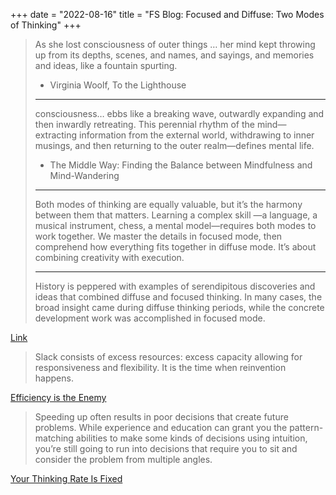 +++
date = "2022-08-16"
title = "FS Blog: Focused and Diffuse: Two Modes of Thinking"
+++

> As she lost consciousness of outer things … her mind kept throwing up from its depths, scenes, and
> names, and sayings, and memories and ideas, like a fountain spurting.
> - Virginia Woolf, To the Lighthouse
>
> ---
>
> consciousness… ebbs like a breaking wave, outwardly expanding and then inwardly retreating. This
> perennial rhythm of the mind—extracting information from the external world, withdrawing to inner
> musings, and then returning to the outer realm—defines mental life.
> - The Middle Way: Finding the Balance between Mindfulness and Mind-Wandering
>
> ---
>
> Both modes of thinking are equally valuable, but it’s the harmony between them that matters.
> Learning a complex skill —a language, a musical instrument, chess, a mental model—requires both
> modes to work together. We master the details in focused mode, then comprehend how everything fits
> together in diffuse mode. It’s about combining creativity with execution.
>
> ---
>
> History is peppered with examples of serendipitous discoveries and ideas that combined diffuse and
> focused thinking. In many cases, the broad insight came during diffuse thinking periods, while the
> concrete development work was accomplished in focused mode.

[Link](https://fs.blog/focused-diffuse-thinking/)

> Slack consists of excess resources: excess capacity allowing for responsiveness and flexibility.
> It is the time when reinvention happens.

[Efficiency is the Enemy](https://fs.blog/slack/)

> Speeding up often results in poor decisions that create future problems. While experience and
> education can grant you the pattern-matching abilities to make some kinds of decisions using
> intuition, you’re still going to run into decisions that require you to sit and consider the
> problem from multiple angles.

[Your Thinking Rate Is Fixed](https://fs.blog/thinking-rate-fixed/)
